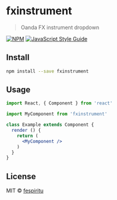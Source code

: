 # fxinstrument

> Oanda FX instrument dropdown

[![NPM](https://img.shields.io/npm/v/fxinstrument.svg)](https://www.npmjs.com/package/fxinstrument) [![JavaScript Style Guide](https://img.shields.io/badge/code_style-standard-brightgreen.svg)](https://standardjs.com)

## Install

```bash
npm install --save fxinstrument
```

## Usage

```jsx
import React, { Component } from 'react'

import MyComponent from 'fxinstrument'

class Example extends Component {
  render () {
    return (
      <MyComponent />
    )
  }
}
```

## License

MIT © [fespiritu](https://github.com/fespiritu)
